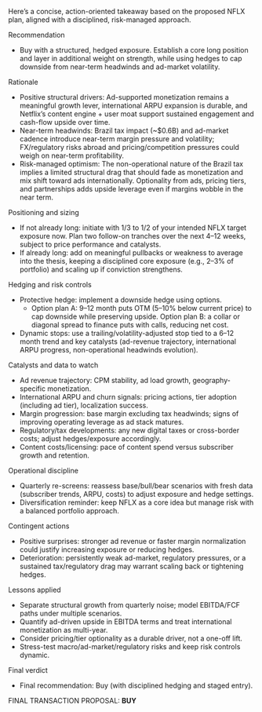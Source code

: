 Here’s a concise, action-oriented takeaway based on the proposed NFLX plan, aligned with a disciplined, risk-managed approach.

Recommendation
- Buy with a structured, hedged exposure. Establish a core long position and layer in additional weight on strength, while using hedges to cap downside from near-term headwinds and ad-market volatility.

Rationale
- Positive structural drivers: Ad-supported monetization remains a meaningful growth lever, international ARPU expansion is durable, and Netflix’s content engine + user moat support sustained engagement and cash-flow upside over time.
- Near-term headwinds: Brazil tax impact (~$0.6B) and ad-market cadence introduce near-term margin pressure and volatility; FX/regulatory risks abroad and pricing/competition pressures could weigh on near-term profitability.
- Risk-managed optimism: The non-operational nature of the Brazil tax implies a limited structural drag that should fade as monetization and mix shift toward ads internationally. Optionality from ads, pricing tiers, and partnerships adds upside leverage even if margins wobble in the near term.

Positioning and sizing
- If not already long: initiate with 1/3 to 1/2 of your intended NFLX target exposure now. Plan two follow-on tranches over the next 4–12 weeks, subject to price performance and catalysts.
- If already long: add on meaningful pullbacks or weakness to average into the thesis, keeping a disciplined core exposure (e.g., 2–3% of portfolio) and scaling up if conviction strengthens.

Hedging and risk controls
- Protective hedge: implement a downside hedge using options.
  - Option plan A: 9–12 month puts OTM (5–10% below current price) to cap downside while preserving upside.
  Option plan B: a collar or diagonal spread to finance puts with calls, reducing net cost.
- Dynamic stops: use a trailing/volatility-adjusted stop tied to a 6–12 month trend and key catalysts (ad-revenue trajectory, international ARPU progress, non-operational headwinds evolution).

Catalysts and data to watch
- Ad revenue trajectory: CPM stability, ad load growth, geography-specific monetization.
- International ARPU and churn signals: pricing actions, tier adoption (including ad tier), localization success.
- Margin progression: base margin excluding tax headwinds; signs of improving operating leverage as ad stack matures.
- Regulatory/tax developments: any new digital taxes or cross-border costs; adjust hedges/exposure accordingly.
- Content costs/licensing: pace of content spend versus subscriber growth and retention.

Operational discipline
- Quarterly re-screens: reassess base/bull/bear scenarios with fresh data (subscriber trends, ARPU, costs) to adjust exposure and hedge settings.
- Diversification reminder: keep NFLX as a core idea but manage risk with a balanced portfolio approach.

Contingent actions
- Positive surprises: stronger ad revenue or faster margin normalization could justify increasing exposure or reducing hedges.
- Deterioration: persistently weak ad-market, regulatory pressures, or a sustained tax/regulatory drag may warrant scaling back or tightening hedges.

Lessons applied
- Separate structural growth from quarterly noise; model EBITDA/FCF paths under multiple scenarios.
- Quantify ad-driven upside in EBITDA terms and treat international monetization as multi-year.
- Consider pricing/tier optionality as a durable driver, not a one-off lift.
- Stress-test macro/ad-market/regulatory risks and keep risk controls dynamic.

Final verdict
- Final recommendation: Buy (with disciplined hedging and staged entry).

FINAL TRANSACTION PROPOSAL: **BUY**